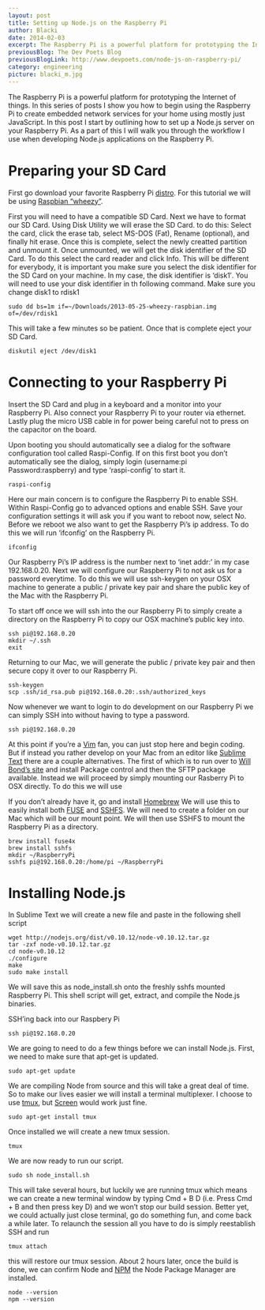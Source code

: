 ```yaml
---
layout: post
title: Setting up Node.js on the Raspberry Pi
author: Blacki
date: 2014-02-03
excerpt: The Raspberry Pi is a powerful platform for prototyping the Internet of Things. In this tutorial series I show you how to begin usiing the Raspberry Pie to create embedded network services for your home and all you need is Javascript.
previousBlog: The Dev Poets Blog
previousBlogLink: http://www.devpoets.com/node-js-on-raspberry-pi/
category: engineering
picture: blacki_m.jpg
---
```


The Raspberry Pi is a powerful platform for prototyping the Internet of things. In this series of posts I show you how to begin using the Raspberry Pi to create embedded network services for your home using mostly just JavaScript. In this post I start by outlining how to set up a Node.js server on your Raspberry Pi. As a part of this I will walk you through the workflow I use when developing Node.js applications on the Raspberry Pi. 

# Preparing your SD Card

First go download your favorite Raspberry Pi [distro](http://en.wikipedia.org/wiki/Raspberry_Pi#Operating_systems). For this tutorial we will be using [Raspbian “wheezy”](http://www.raspberrypi.org/downloads).

First you will need to have a compatible SD Card. Next we have to format our SD Card. Using Disk Utility we will erase the SD Card. to do this: Select the card, click the erase tab, select MS-DOS (Fat), Rename (optional), and finally hit erase. Once this is complete, select the newly creatted partition and unmount it. Once unmounted, we will get the disk identifier of the SD Card. To do this select the card reader and click Info. This will be different for everybody, it is important you make sure you select the disk identifier for the SD Card on your machine. In my case, the disk identifier is ‘disk1′. You will need to use your disk identifier in th following command. Make sure you change disk1 to rdisk1

    sudo dd bs=1m if=~/Downloads/2013-05-25-wheezy-raspbian.img of=/dev/rdisk1

This will take a few minutes so be patient. Once that is complete eject your SD Card.

    diskutil eject /dev/disk1

# Connecting to your Raspberry Pi

Insert the SD Card and plug in a keyboard and a monitor into your Raspberry Pi. Also connect your Raspberry Pi to your router via ethernet. Lastly plug the micro USB cable in for power being careful not to press on the capacitor on the board.

Upon booting you should automatically see a dialog for the software configuration tool called Raspi-Config. If on this first boot you don’t automatically see the dialog, simply login (username:pi Password:raspberry) and type ‘raspi-config’ to start it.

    raspi-config

Here our main concern is to configure the Raspberry Pi to enable SSH. Within Raspi-Config go to advanced options and enable SSH. Save your configuration settings it will ask you if you want to reboot now, select No. Before we reboot we also want to get the Raspberry Pi’s ip address. To do this we will run ‘ifconfig’ on the Raspberry Pi.

    ifconfig

Our Raspberry Pi’s IP address is the number next to ‘inet addr:’ in my case 192.168.0.20. Next we will configure our Raspberry Pi to not ask us for a password everytime. To do this we will use ssh-keygen on your OSX machine to generate a public / private key pair and share the public key of the Mac with the Raspberry Pi.

To start off once we will ssh into the our Raspberry Pi to simply create a directory on the Raspberry Pi to copy our OSX machine’s public key into.

    ssh pi@192.168.0.20
    mkdir ~/.ssh
    exit

Returning to our Mac, we will generate the public / private key pair and then secure copy it over to our Raspberry Pi.

    ssh-keygen
    scp .ssh/id_rsa.pub pi@192.168.0.20:.ssh/authorized_keys

Now whenever we want to login to do development on our Raspberry Pi we can simply SSH into without having to type a password.

    ssh pi@192.168.0.20

At this point if you’re a [Vim](http://www.devpoets.com/vim-for-beginners/) fan, you can just stop here and begin coding. But if instead you rather develop on your Mac from an editor like [Sublime Text](http://www.sublimetext.com/) there are a couple alternatives. The first of which is to run over to [Will Bond’s site](http://wbond.net/sublime_packages) and install Package control and then the SFTP package available. Instead we will proceed by simply mounting our Rasberry Pi to OSX directly. To do this we will use

If you don’t already have it, go and install [Homebrew](http://mxcl.github.io/homebrew/) We will use this to easily install both [FUSE](http://fuse4x.github.io/) and [SSHFS](http://en.wikipedia.org/wiki/SSHFS). We will need to create a folder on our Mac which will be our mount point. We will then use SSHFS to mount the Raspberry Pi as a directory.

    brew install fuse4x
    brew install sshfs
    mkdir ~/RaspberryPi
    sshfs pi@192.168.0.20:/home/pi ~/RaspberryPi

# Installing Node.js

In Sublime Text we will create a new file and paste in the following shell script

    wget http://nodejs.org/dist/v0.10.12/node-v0.10.12.tar.gz
    tar -zxf node-v0.10.12.tar.gz
    cd node-v0.10.12
    ./configure
    make
    sudo make install

We will save this as node_install.sh onto the freshly sshfs mounted Raspberry Pi. This shell script will get, extract, and compile the Node.js binaries.

SSH’ing back into our Raspbery Pi

    ssh pi@192.168.0.20

We are going to need to do a few things before we can install Node.js. First, we need to make sure that apt-get is updated.

    sudo apt-get update

We are compiling Node from source and this will take a great deal of time. So to make our lives easier we will install a terminal multiplexer. I choose to use [tmux](http://tmux.sourceforge.net/), but [Screen](http://www.gnu.org/software/screen/) would work just fine.

    sudo apt-get install tmux

Once installed we will create a new tmux session.

    tmux

We are now ready to run our script.

    sudo sh node_install.sh

This will take several hours, but luckily we are running tmux which means we can create a new terminal window by typing Cmd + B D (i.e. Press Cmd + B and then press key D) and we won’t stop our build session. Better yet, we could actually just close terminal, go do something fun, and come back a while later. To relaunch the session all you have to do is simply reestablish SSH and run

    tmux attach

this will restore our tmux session. About 2 hours later, once the build is done, we can confirm Node and [NPM](https://npmjs.org/) the Node Package Manager are installed.

    node --version
    npm --version
